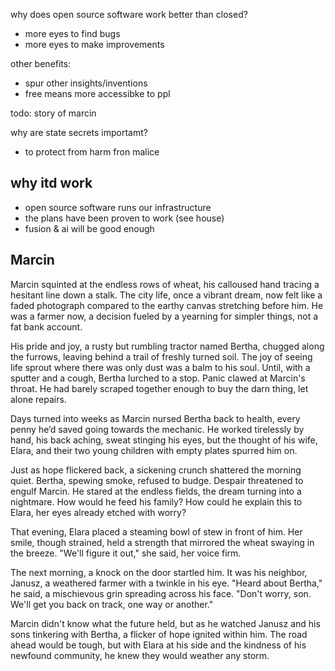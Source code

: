 
why does open source software work better than closed?
- more eyes to find bugs
- more eyes to make improvements

other benefits:
- spur other insights/inventions
- free means more accessibke to ppl

todo: story of marcin

why are state secrets importamt? 
- to protect from harm fron malice

## why itd work
- open source software runs our infrastructure
- the plans have been proven to work (see house)
- fusion & ai will be good enough

## Marcin
Marcin squinted at the endless rows of wheat, his calloused hand tracing a hesitant line down a stalk. The city life, once a vibrant dream, now felt like a faded photograph compared to the earthy canvas stretching before him. He was a farmer now, a decision fueled by a yearning for simpler things, not a fat bank account.

His pride and joy, a rusty but rumbling tractor named Bertha, chugged along the furrows, leaving behind a trail of freshly turned soil. The joy of seeing life sprout where there was only dust was a balm to his soul. Until, with a sputter and a cough, Bertha lurched to a stop. Panic clawed at Marcin's throat. He had barely scraped together enough to buy the darn thing, let alone repairs.

Days turned into weeks as Marcin nursed Bertha back to health, every penny he’d saved going towards the mechanic. He worked tirelessly by hand, his back aching, sweat stinging his eyes, but the thought of his wife, Elara, and their two young children with empty plates spurred him on.

Just as hope flickered back, a sickening crunch shattered the morning quiet. Bertha, spewing smoke, refused to budge. Despair threatened to engulf Marcin. He stared at the endless fields, the dream turning into a nightmare. How would he feed his family? How could he explain this to Elara, her eyes already etched with worry?

That evening, Elara placed a steaming bowl of stew in front of him. Her smile, though strained, held a strength that mirrored the wheat swaying in the breeze. "We'll figure it out," she said, her voice firm. 

The next morning, a knock on the door startled him. It was his neighbor, Janusz, a weathered farmer with a twinkle in his eye. "Heard about Bertha," he said, a mischievous grin spreading across his face. "Don't worry, son. We'll get you back on track, one way or another."

Marcin didn't know what the future held, but as he watched Janusz and his sons tinkering with Bertha, a flicker of hope ignited within him. The road ahead would be tough, but with Elara at his side and the kindness of his newfound community, he knew they would weather any storm. 
